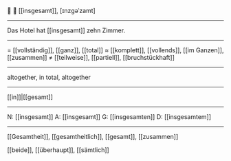 🔵 🧮 [[insgesamt]], [ɪnzɡəˈzamt]

---
Das Hotel hat [[insgesamt]] zehn Zimmer.


---
= [[vollständig]], [[ganz]], [[total]]
≈ [[komplett]], [[vollends]], [[im Ganzen]], [[zusammen]]
≠ [[teilweise]], [[partiell]], [[bruchstückhaft]]

---
altogether, in total, altogether

---
[[in]]|[[gesamt]]

---
N: [[insgesamt]]
A: [[insgesamt]]
G: [[insgesamten]]
D: [[insgesamtem]]

---
[[Gesamtheit]], [[gesamtheitlich]], [[gesamt]], [[zusammen]]

[[beide]], [[überhaupt]], [[sämtlich]]
